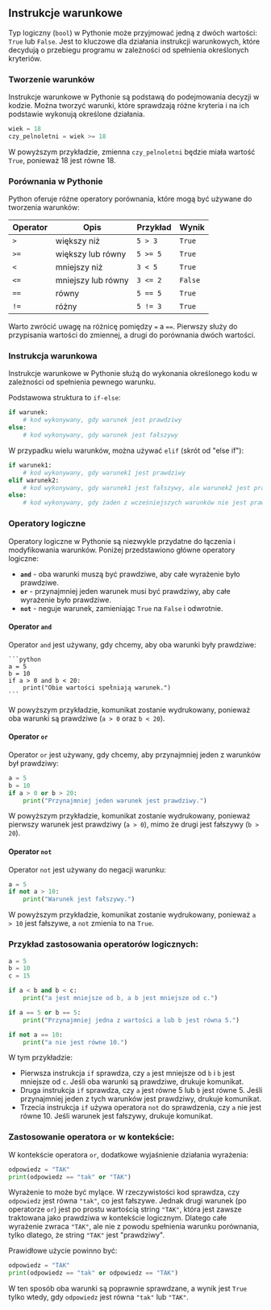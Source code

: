 ## Instrukcje warunkowe

Typ logiczny (`bool`) w Pythonie może przyjmować jedną z dwóch wartości: `True` lub `False`. Jest to kluczowe dla działania instrukcji warunkowych, które decydują o przebiegu programu w zależności od spełnienia określonych kryteriów.

### Tworzenie warunków

Instrukcje warunkowe w Pythonie są podstawą do podejmowania decyzji w kodzie. Można tworzyć warunki, które sprawdzają różne kryteria i na ich podstawie wykonują określone działania.

```python
wiek = 18
czy_pelnoletni = wiek >= 18
```

W powyższym przykładzie, zmienna `czy_pelnoletni` będzie miała wartość `True`, ponieważ 18 jest równe 18.

### Porównania w Pythonie

Python oferuje różne operatory porównania, które mogą być używane do tworzenia warunków:

| Operator | Opis                  | Przykład      | Wynik    |
|----------|-----------------------|---------------|----------|
| `>`      | większy niż           | `5 > 3`       | `True`   |
| `>=`     | większy lub równy     | `5 >= 5`      | `True`   |
| `<`      | mniejszy niż          | `3 < 5`       | `True`   |
| `<=`     | mniejszy lub równy    | `3 <= 2`      | `False`  |
| `==`     | równy                 | `5 == 5`      | `True`   |
| `!=`     | różny                 | `5 != 3`      | `True`   |

Warto zwrócić uwagę na różnicę pomiędzy `=` a `==`. Pierwszy służy do przypisania wartości do zmiennej, a drugi do porównania dwóch wartości.

### Instrukcja warunkowa

Instrukcje warunkowe w Pythonie służą do wykonania określonego kodu w zależności od spełnienia pewnego warunku.

Podstawowa struktura to `if-else`:

```python
if warunek:
    # kod wykonywany, gdy warunek jest prawdziwy
else:
    # kod wykonywany, gdy warunek jest fałszywy
```

W przypadku wielu warunków, można używać `elif` (skrót od "else if"):

```python
if warunek1:
    # kod wykonywany, gdy warunek1 jest prawdziwy
elif warunek2:
    # kod wykonywany, gdy warunek1 jest fałszywy, ale warunek2 jest prawdziwy
else:
    # kod wykonywany, gdy żaden z wcześniejszych warunków nie jest prawdziwy
```


### Operatory logiczne

Operatory logiczne w Pythonie są niezwykle przydatne do łączenia i modyfikowania warunków. Poniżej przedstawiono główne operatory logiczne:

- **`and`** - oba warunki muszą być prawdziwe, aby całe wyrażenie było prawdziwe.
- **`or`** - przynajmniej jeden warunek musi być prawdziwy, aby całe wyrażenie było prawdziwe.
- **`not`** - neguje warunek, zamieniając `True` na `False` i odwrotnie.

#### Operator `and`

Operator `and` jest używany, gdy chcemy, aby oba warunki były prawdziwe:

    ```python
    a = 5
    b = 10
    if a > 0 and b < 20:
        print("Obie wartości spełniają warunek.")
    ```

W powyższym przykładzie, komunikat zostanie wydrukowany, ponieważ oba warunki są prawdziwe (`a > 0` oraz `b < 20`).

#### Operator `or`

Operator `or` jest używany, gdy chcemy, aby przynajmniej jeden z warunków był prawdziwy:

```python
a = 5
b = 10
if a > 0 or b > 20:
    print("Przynajmniej jeden warunek jest prawdziwy.")
```

W powyższym przykładzie, komunikat zostanie wydrukowany, ponieważ pierwszy warunek jest prawdziwy (`a > 0`), mimo że drugi jest fałszywy (`b > 20`).

#### Operator `not`

Operator `not` jest używany do negacji warunku:

```python
a = 5
if not a > 10:
    print("Warunek jest fałszywy.")
```

W powyższym przykładzie, komunikat zostanie wydrukowany, ponieważ `a > 10` jest fałszywe, a `not` zmienia to na `True`.

### Przykład zastosowania operatorów logicznych:

```python
a = 5
b = 10
c = 15

if a < b and b < c:
    print("a jest mniejsze od b, a b jest mniejsze od c.")

if a == 5 or b == 5:
    print("Przynajmniej jedna z wartości a lub b jest równa 5.")

if not a == 10:
    print("a nie jest równe 10.")
```

W tym przykładzie:

- Pierwsza instrukcja `if` sprawdza, czy `a` jest mniejsze od `b` i `b` jest mniejsze od `c`. Jeśli oba warunki są prawdziwe, drukuje komunikat.
- Druga instrukcja `if` sprawdza, czy `a` jest równe 5 lub `b` jest równe 5. Jeśli przynajmniej jeden z tych warunków jest prawdziwy, drukuje komunikat.
- Trzecia instrukcja `if` używa operatora `not` do sprawdzenia, czy `a` nie jest równe 10. Jeśli warunek jest fałszywy, drukuje komunikat.

### Zastosowanie operatora `or` w kontekście:

W kontekście operatora `or`, dodatkowe wyjaśnienie działania wyrażenia:

```python
odpowiedz = "TAK"
print(odpowiedz == "tak" or "TAK")
```

Wyrażenie to może być mylące. W rzeczywistości kod sprawdza, czy `odpowiedz` jest równa `"tak"`, co jest fałszywe. Jednak drugi warunek (po operatorze `or`) jest po prostu wartością string `"TAK"`, która jest zawsze traktowana jako prawdziwa w kontekście logicznym. Dlatego całe wyrażenie zwraca `"TAK"`, ale nie z powodu spełnienia warunku porównania, tylko dlatego, że string `"TAK"` jest "prawdziwy".

Prawidłowe użycie powinno być:

```python
odpowiedz = "TAK"
print(odpowiedz == "tak" or odpowiedz == "TAK")
```

W ten sposób oba warunki są poprawnie sprawdzane, a wynik jest `True` tylko wtedy, gdy `odpowiedz` jest równa `"tak"` lub `"TAK"`.
